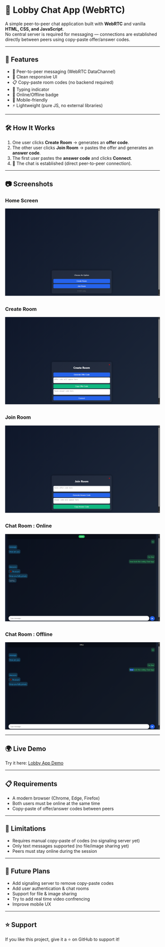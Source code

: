 # 💬 Lobby Chat App (WebRTC)

A simple peer-to-peer chat application built with **WebRTC** and vanilla **HTML, CSS, and JavaScript**.  
No central server is required for messaging — connections are established directly between peers using copy-paste offer/answer codes.

---

## 🚀 Features
- 🔗 Peer-to-peer messaging (WebRTC DataChannel)
- 🎨 Clean responsive UI
- 📋 Copy-paste room codes (no backend required)
- 👀 Typing indicator
- 🔴 Online/Offline badge
- 📱 Mobile-friendly
- ⚡ Lightweight (pure JS, no external libraries)

---

## 🛠️ How It Works
1. One user clicks **Create Room** → generates an **offer code**.
2. The other user clicks **Join Room** → pastes the offer and generates an **answer code**.
3. The first user pastes the **answer code** and clicks **Connect**.
4. 🎉 The chat is established (direct peer-to-peer connection).

---

## 📷 Screenshots

### Home Screen 
![Home Screen](./assets/Home1.png)
##
### Create Room 
![Home Screen](./assets/Home2.png)
##
### Join Room 
![Home Screen](./assets/Home3.png)
##
### Chat Room : Online
![Chat Room](./assets/chat_online.png)
##
### Chat Room : Offline
![Chat Room](./assets/chat_offline.png)

---

## 🌍 Live Demo
Try it here: [Lobby App Demo](https://surajchaurasia84.github.io/Lobby/)

---

## 📋 Requirements
- A modern browser (Chrome, Edge, Firefox)  
- Both users must be online at the same time  
- Copy-paste of offer/answer codes between peers  

---

## 🚧 Limitations
- Requires manual copy-paste of codes (no signaling server yet)  
- Only text messages supported (no file/image sharing yet)  
- Peers must stay online during the session  

---

## 🔮 Future Plans
- Add signaling server to remove copy-paste codes  
- Add user authentication & chat rooms  
- Support for file & image sharing
- Try to add real time video confrencing  
- Improve mobile UX  

---

## ⭐ Support
If you like this project, give it a ⭐ on GitHub to support it!
